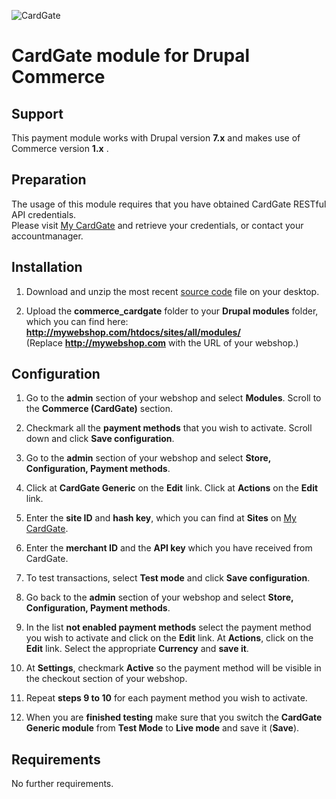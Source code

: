 ![CardGate](https://cdn.curopayments.net/thumb/200/logos/cardgate.png)

# CardGate module for Drupal Commerce

## Support

This payment module works with Drupal version **7.x** and makes use of Commerce version **1.x** .

## Preparation

The usage of this module requires that you have obtained CardGate RESTful API credentials.  
Please visit [My CardGate](https://my.cardgate.com/) and retrieve your credentials, or contact your accountmanager.

## Installation

1. Download and unzip the most recent [source code](https://github.com/cardgate/drupal-commerce/releases) file on your desktop.

2. Upload the **commerce_cardgate** folder to your **Drupal modules** folder, which you can find here:  
	**http://mywebshop.com/htdocs/sites/all/modules/**  
   (Replace **http://mywebshop.com** with the URL of your webshop.)

## Configuration

1. Go to the **admin** section of your webshop and select **Modules**.
   Scroll to the **Commerce (CardGate)** section.

2. Checkmark all the **payment methods** that you wish to activate.
   Scroll down and click **Save configuration**.

3. Go to the **admin** section of your webshop and select **Store, Configuration, Payment methods**.

4. Click at **CardGate Generic** on the **Edit** link.
   Click at **Actions** on the **Edit** link.
   
5. Enter the **site ID** and **hash key**, which you can find at **Sites** on <a href="https://my.cardgate.com" target='new'>My CardGate</a>.

6. Enter the **merchant ID** and the **API key** which you have received from CardGate.

7. To test transactions, select **Test mode** and click **Save configuration**.

8. Go back to the **admin** section of your webshop and select **Store, Configuration, Payment methods**.

9. In the list **not enabled payment methods** select the payment method you wish to activate and click on the **Edit** link.
    At **Actions**, click on the **Edit** link.
    Select the appropriate **Currency** and **save it**.
    
10. At **Settings**, checkmark **Active** so the payment method will be visible in the checkout section of your webshop.

11. Repeat **steps 9 to 10** for each payment method you wish to activate.

12. When you are **finished testing** make sure that you switch the **CardGate Generic module** from **Test Mode** to **Live mode** and save it (**Save**).

## Requirements

No further requirements.
